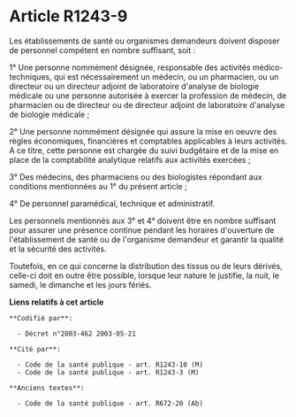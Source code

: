 # Article R1243-9

Les établissements de santé ou organismes demandeurs doivent disposer de personnel compétent en nombre suffisant, soit :

1° Une personne nommément désignée, responsable des activités médico-techniques, qui est nécessairement un médecin, ou un
pharmacien, ou un directeur ou un directeur adjoint de laboratoire d'analyse de biologie médicale ou une personne autorisée à
exercer la profession de médecin, de pharmacien ou de directeur ou de directeur adjoint de laboratoire d'analyse de biologie
médicale ;

2° Une personne nommément désignée qui assure la mise en oeuvre des règles économiques, financières et comptables applicables
à leurs activités. A ce titre, cette personne est chargée du suivi budgétaire et de la mise en place de la comptabilité
analytique relatifs aux activités exercées ;

3° Des médecins, des pharmaciens ou des biologistes répondant aux conditions mentionnées au 1° du présent article ;

4° De personnel paramédical, technique et administratif.

Les personnels mentionnés aux 3° et 4° doivent être en nombre suffisant pour assurer une présence continue pendant les
horaires d'ouverture de l'établissement de santé ou de l'organisme demandeur et garantir la qualité et la sécurité des
activités.

Toutefois, en ce qui concerne la distribution des tissus ou de leurs dérivés, celle-ci doit en outre être possible, lorsque
leur nature le justifie, la nuit, le samedi, le dimanche et les jours fériés.

**Liens relatifs à cet article**

	**Codifié par**:

	  - Décret n°2003-462 2003-05-21

	**Cité par**:

	  - Code de la santé publique - art. R1243-10 (M)
	  - Code de la santé publique - art. R1243-3 (M)

	**Anciens textes**:

	  - Code de la santé publique - art. R672-20 (Ab)
